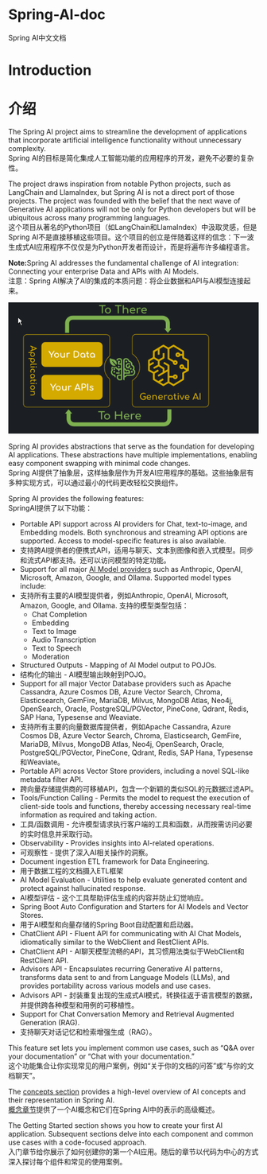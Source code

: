 # Spring-AI-doc
Spring AI中文文档

# Introduction
# 介绍

The Spring AI project aims to streamline the development of applications that incorporate artificial intelligence functionality without unnecessary complexity.  
Spring AI的目标是简化集成人工智能功能的应用程序的开发，避免不必要的复杂性。

The project draws inspiration from notable Python projects, such as LangChain and LlamaIndex, but Spring AI is not a direct port of those projects. The project was founded with the belief that the next wave of Generative AI applications will not be only for Python developers but will be ubiquitous across many programming languages.  
这个项目从著名的Python项目（如LangChain和LlamaIndex）中汲取灵感，但是Spring AI不是直接移植这些项目。这个项目的创立是伴随着这样的信念：下一波生成式AI应用程序不仅仅是为Python开发者而设计，而是将遍布许多编程语言。


<b>Note:</b>Spring AI addresses the fundamental challenge of AI integration: Connecting your enterprise Data and APIs with AI Models.  
注意：Spring AI解决了AI的集成的本质问题：将企业数据和API与AI模型连接起来。

![Spring AI](./images/Spring%20AI%20struct.png)

Spring AI provides abstractions that serve as the foundation for developing AI applications. These abstractions have multiple implementations, enabling easy component swapping with minimal code changes.  
Spring AI提供了抽象层，这样抽象层作为开发AI应用程序的基础。这些抽象层有多种实现方式，可以通过最小的代码更改轻松交换组件。

Spring AI provides the following features:   
SpringAI提供了以下功能：
- Portable API support across AI providers for Chat, text-to-image, and Embedding models. Both synchronous and streaming API options are supported. Access to model-specific features is also available.   
- 支持跨AI提供者的便携式API，适用与聊天、文本到图像和嵌入式模型。同步和流式API都支持。还可以访问模型的特定功能。
- Support for all major [AI Model providers](https://docs.spring.io/spring-ai/reference/api/index.html) such as Anthropic, OpenAI, Microsoft, Amazon, Google, and Ollama. Supported model types include:
- 支持所有主要的AI模型提供者，例如Anthropic, OpenAI, Microsoft, Amazon, Google, and Ollama. 支持的模型类型包括：
  - Chat Completion
  - Embedding
  - Text to Image
  - Audio Transcription
  - Text to Speech
  - Moderation
- Structured Outputs - Mapping of AI Model output to POJOs.
- 结构化的输出 - AI模型输出映射到POJO。
- Support for all major Vector Database providers such as Apache Cassandra, Azure Cosmos DB, Azure Vector Search, Chroma, Elasticsearch, GemFire, MariaDB, Milvus, MongoDB Atlas, Neo4j, OpenSearch, Oracle, PostgreSQL/PGVector, PineCone, Qdrant, Redis, SAP Hana, Typesense and Weaviate.
- 支持所有主要的向量数据库提供者，例如Apache Cassandra, Azure Cosmos DB, Azure Vector Search, Chroma, Elasticsearch, GemFire, MariaDB, Milvus, MongoDB Atlas, Neo4j, OpenSearch, Oracle, PostgreSQL/PGVector, PineCone, Qdrant, Redis, SAP Hana, Typesense和Weaviate。
- Portable API across Vector Store providers, including a novel SQL-like metadata filter API.
- 跨向量存储提供商的可移植API，包含一个新颖的类似SQL的元数据过滤API。
- Tools/Function Calling - Permits the model to request the execution of client-side tools and functions, thereby accessing necessary real-time information as required and taking action.
- 工具/函数调用 - 允许模型请求执行客户端的工具和函数，从而按需访问必要的实时信息并采取行动。
- Observability - Provides insights into AI-related operations.
- 可观察性 - 提供了深入AI相关操作的洞察。
- Document ingestion ETL framework for Data Engineering.
- 用于数据工程的文档摄入ETL框架
- AI Model Evaluation - Utilities to help evaluate generated content and protect against hallucinated response.
- AI模型评估 - 这个工具帮助评估生成的内容并防止幻觉响应。
- Spring Boot Auto Configuration and Starters for AI Models and Vector Stores.
- 用于AI模型和向量存储的Spring Boot自动配置和启动器。
- ChatClient API - Fluent API for communicating with AI Chat Models, idiomatically similar to the WebClient and RestClient APIs.
- ChatClient API - AI聊天模型流畅的API，其习惯用法类似于WebClient和RestClient API.
- Advisors API - Encapsulates recurring Generative AI patterns, transforms data sent to and from Language Models (LLMs), and provides portability across various models and use cases.
- Advisors API - 封装重复出现的生成式AI模式，转换往返于语言模型的数据，并提供跨各种模型和用例的可移植性。
- Support for Chat Conversation Memory and Retrieval Augmented Generation (RAG).
- 支持聊天对话记忆和检索增强生成（RAG）。

This feature set lets you implement common use cases, such as “Q&A over your documentation” or “Chat with your documentation.”   
这个功能集合让你实现常见的用户案例，例如“关于你的文档的问答”或“与你的文档聊天”。   

The [concepts section](https://docs.spring.io/spring-ai/reference/concepts.html) provides a high-level overview of AI concepts and their representation in Spring AI.   
[概念章节](./AI%20Concepts.md)提供了一个AI概念和它们在Spring AI中的表示的高级概述。

The Getting Started section shows you how to create your first AI application. Subsequent sections delve into each component and common use cases with a code-focused approach.   
入门章节给你展示了如何创建你的第一个AI应用。随后的章节以代码为中心的方式深入探讨每个组件和常见的使用案例。













